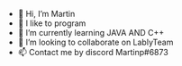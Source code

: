 - 👋 Hi, I’m Martin 
- 👀 I like to program
- 🌱 I’m currently learning JAVA AND C++
- 💞️ I’m looking to collaborate on LablyTeam
- 📫 Contact me by discord Martinp#6873

<!---
Hello my name is martin and I am from Peru, I am a junior programmer in Java and C++, Contact me by discord Martinp#6873
--->
